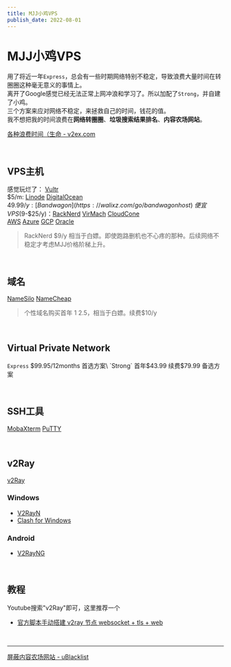 ```yaml
---
title: MJJ小鸡VPS
publish_date: 2022-08-01
---
```


# MJJ小鸡VPS

用了将近一年`Express`，总会有一些时期网络特别不稳定，导致浪费大量时间在转圈圈这种毫无意义的事情上。\
离开了Google感觉已经无法正常上网冲浪和学习了。所以加配了`Strong`，并自建了小鸡。\
三个方案来应对网络不稳定，来拯救自己的时间，钱花的值。\
我不想把我的时间浪费在**网络转圈圈**、**垃圾搜索结果排名**、**内容农场网站**。

[各种浪费时间（生命 - v2ex.com](https://www.v2ex.com/t/832303)  

<br>

## VPS主机

感觉玩烂了： [Vultr](https://walixz.com/go/vultr)\
$5/m: [Linode](https://linode.gvw92c.net/c/2514369/746236/10906) [DigitalOcean](https://walixz.com/go/digitalocean)\
$49.99/y: [Bandwagon](https://walixz.com/go/bandwagonhost)\
便宜VPS($9-$25/y)：[RackNerd](https://walixz.com/go/racknerd) [VirMach](https://walixz.com/go/virmach) [CloudCone](https://walixz.com/go/cloudcone)\
[AWS]() [Azure]() [GCP]() [Oracle]()

> RackNerd $9/y 相当于白嫖。即使跑路删机也不心疼的那种。后续网络不稳定才考虑MJJ价格阶梯上升。 
 
<br>

## 域名

[NameSilo](https://walixz.com/go/namesilo) [NameCheap](https://www.namecheap.com/)

> 个性域名购买首年 $1~$2.5，相当于白嫖。续费$10/y 

<br>

## Virtual Private Network

`Express` $99.95/12months 首选方案\
`Strong` 首年$43.99 续费$79.99 备选方案  

<br>

## SSH工具

[MobaXterm](https://mobaxterm.mobatek.net/) [PuTTY](https://www.putty.org/)

<br>

## v2Ray

[v2Ray](https://www.v2ray.com/)

### Windows

- [V2RayN](https://github.com/2dust/v2rayN)
- [Clash for Windows](https://github.com/Fndroid/clash_for_windows_pkg)

### Android

- [V2RayNG](https://github.com/2dust/v2rayNG)
  
<br>

## 教程

Youtube搜索"v2Ray"即可，这里推荐一个
- [官方脚本手动搭建 v2ray 节点 websocket + tls + web](https://www.youtube.com/watch?v=KKf-3R4Hxvg)

<br>

<hr>

[屏蔽内容农场网站 - uBlacklist](https://chrome.google.com/webstore/detail/ublacklist/pncfbmialoiaghdehhbnbhkkgmjanfhe)